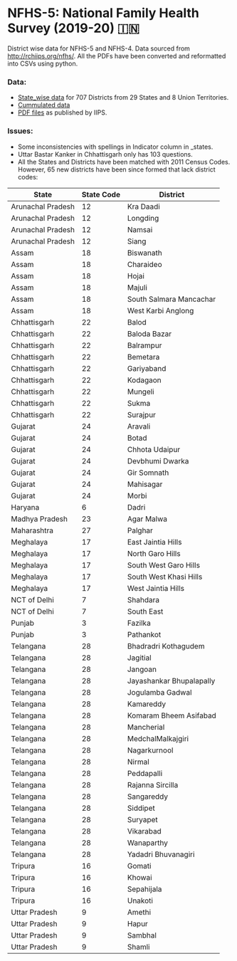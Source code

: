 # NFHS-5: National Family Health Survey (2019-20) 🇮🇳
District wise data for NFHS-5 and NFHS-4. Data sourced from http://rchiips.org/nfhs/. All the PDFs have been converted and reformatted into CSVs using python.

### Data:
- [State_wise data](https://github.com/SaiSiddhardhaKalla/NFHS/tree/main/_states) for 707 Districts from 29 States and 8 Union Territories.
- [Cummulated data](India.csv) 
- [PDF files](https://github.com/SaiSiddhardhaKalla/NFHS/tree/main/pdfs) as published by IIPS.

### Issues:
- Some inconsistencies with spellings in Indicator column in _states.
- Uttar Bastar Kanker in Chhattisgarh only has 103 questions.
- All the States and Districts have been matched with 2011 Census Codes. However, 65 new districts have been since formed that lack district codes:


| State | State Code | District |
|-------|------------|----------|
|Arunachal Pradesh	|12	|Kra Daadi |
|Arunachal Pradesh	|12	|Longding |
|Arunachal Pradesh	|12	|Namsai |
|Arunachal Pradesh	|12	|Siang |
|Assam	|18	|Biswanath|
|Assam	|18|	Charaideo
|Assam	|18|	Hojai
|Assam	|18|	Majuli
|Assam	|18	|South Salmara Mancachar
|Assam	|18|	West Karbi Anglong
|Chhattisgarh| 	22|	Balod
|Chhattisgarh |	22|	Baloda Bazar 
|Chhattisgarh |	22|	Balrampur 
|Chhattisgarh |	22|	Bemetara
|Chhattisgarh |	22|	Gariyaband
|Chhattisgarh |	22|	Kodagaon
|Chhattisgarh |	22|	Mungeli
|Chhattisgarh |	22|	Sukma
|Chhattisgarh |	22|	Surajpur
|Gujarat	|24|	Aravali
|Gujarat	|24|	Botad
|Gujarat|	24|	Chhota Udaipur
|Gujarat|	24|	Devbhumi Dwarka
|Gujarat|	24|	Gir Somnath
|Gujarat|	24|	Mahisagar
|Gujarat|	24|	Morbi
|Haryana|	6	|Dadri
|Madhya Pradesh	|23|	Agar Malwa
|Maharashtra|	27|	Palghar
|Meghalaya|	17	|East Jaintia Hills
|Meghalaya	|17|	North Garo Hills
|Meghalaya	|17|	South West Garo Hills
|Meghalaya|	17|	South West Khasi Hills
|Meghalaya|	17|	West Jaintia Hills
|NCT of Delhi|	7|	Shahdara
|NCT of Delhi	|7|	South East
|Punjab	|3|	Fazilka
|Punjab	|3|	Pathankot
|Telangana|	28|	Bhadradri Kothagudem
|Telangana	|28|Jagitial
|Telangana|	28|	Jangoan
|Telangana|	28	|Jayashankar Bhupalapally
|Telangana|	28	|Jogulamba Gadwal
|Telangana	|28|	Kamareddy
|Telangana|	28|	Komaram Bheem Asifabad
|Telangana|	28|	Mancherial
|Telangana|	28|	MedchalMalkajgiri
|Telangana|	28|	Nagarkurnool
|Telangana|	28|	Nirmal
|Telangana|	28|	Peddapalli
|Telangana|	28|	Rajanna Sircilla
|Telangana|	28|	Sangareddy
|Telangana|	28|	Siddipet
|Telangana|	28|	Suryapet
|Telangana|	28|	Vikarabad
|Telangana|	28|	Wanaparthy
|Telangana|	28|	Yadadri Bhuvanagiri
|Tripura	|16	|Gomati
|Tripura|	16	|Khowai
|Tripura|	16	|Sepahijala
|Tripura|	16	|Unakoti
|Uttar Pradesh|	9|	Amethi|
|Uttar Pradesh|	9|	Hapur|
|Uttar Pradesh|	9|	Sambhal|
|Uttar Pradesh|	9	|Shamli|



